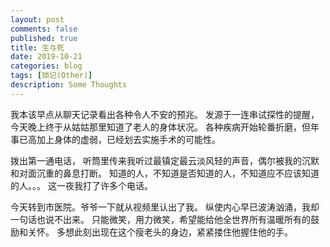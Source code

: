 ```yaml
---
layout: post
comments: false
published: true
title: 生与死
date: 2019-10-21
categories: blog
tags: [琐记(Other)]
description: Some Thoughts
---
```

我本该早点从聊天记录看出各种令人不安的预兆。
发源于一连串试探性的提醒，今天晚上终于从姑姑那里知道了老人的身体状况。
各种疾病开始轮番折磨，但年事已高加上身体的虚弱，已经划去实施手术的可能性。

拨出第一通电话，
听筒里传来我听过最镇定最云淡风轻的声音，偶尔被我的沉默和对面沉重的鼻息打断。
知道的人，不知道是否知道的人，不知道应不应该知道的人。。。
这一夜我打了许多个电话。

今天转到市医院。爷爷一下就从视频里认出了我。
纵使内心早已波涛汹涌，我却一句话也说不出来。
只能微笑，用力微笑，希望能给他全世界所有温暖所有的鼓励和关怀。
多想此刻出现在这个瘦老头的身边，紧紧搂住他握住他的手。
